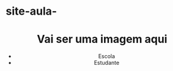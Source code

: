 # site-aula-
<!DOCTYPE html>
<html lang="en">
<head>
    <meta charset="UTF-8">
    <meta http-equiv="X-UA-Compatible" content="IE=edge">
    <meta name="viewport" content="width=device-width, initial-
    <title>Document</title>
    <link rel="stylesheet" href="style.css">
</head>
<body>
    <header>
      <h1>Vai ser uma imagem aqui</h1>
      <ul>
         <li>Escola</li>
         <li>Estudante</li>
  </ul>
</header

</body>
</html>
